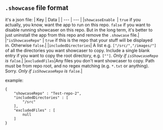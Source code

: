 ## `.showcase` file format

it's a json file:
| Key | Data |
| --- | --- |
|`showcaseEnable `| `true` if you actually, you know, want the app to run on this repo. `false` if you want to disable running showcaser on this repo. But in the long term, it's better to just uninstall the app from this repo and remove the `.showcase` file.|
|`"isShowcaseRepo"` | `true` if this is the repo that your stuff will be displayed in. Otherwise `false`.|
|`includedDirectories`| A list e.g. `["/src/","/images/"]` of all the directories you want showcaser to copy. Include a single blank entry if you want to copy the root directory, e.g. `[""]`. *Only if `isShowcaseRepo` is `false`.*|
|`excludedFiles`|Any files you don't want showcaser to copy. Path must be from repo root, and no regex matching (e.g. `*.txt` or anything). Sorry. *Only if `isShowcaseRepo` is `false`.*|

example:


```
{
    "showcaseRepo" : "Test-repo-2",
    "includedDirectories" : [
        "/src"
    ],
    "excludedFiles" : [
        null
    ]
}
```

